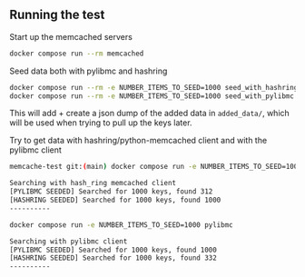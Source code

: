 ## Running the test

Start up the memcached servers 

```bash
docker compose run --rm memcached
```

Seed data both with pylibmc and hashring

```bash
docker compose run --rm -e NUMBER_ITEMS_TO_SEED=1000 seed_with_hashring
docker compose run --rm -e NUMBER_ITEMS_TO_SEED=1000 seed_with_pylibmc
```

This will add + create a json dump of the added data in `added_data/`, which will be used when trying to pull up the keys later. 


Try to get data with hashring/python-memcached client and with the pylibmc client 

```bash
memcache-test git:(main) docker compose run -e NUMBER_ITEMS_TO_SEED=1000 hashring

Searching with hash_ring memcached client
[PYLIBMC SEEDED] Searched for 1000 keys, found 312
[HASHRING SEEDED] Searched for 1000 keys, found 1000
----------
```

```bash
docker compose run -e NUMBER_ITEMS_TO_SEED=1000 pylibmc

Searching with pylibmc client
[PYLIBMC SEEDED] Searched for 1000 keys, found 1000
[HASHRING SEEDED] Searched for 1000 keys, found 332
----------
```